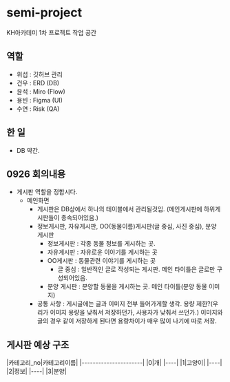 # semi-project
KH아카데미 1차 프로젝트 작업 공간

## 역할
 - 위섭 : 깃허브 관리
 - 건우 : ERD (DB)
 - 윤석 : Miro (Flow)
 - 용빈 : Figma (UI)
 - 수연 : Risk (QA)


## 한 일
 - DB 약간.

## 0926 회의내용
 - 게시판 역할을 정합시다.
   - 메인화면
     - 게시판은 DB상에서 하나의 테이블에서 관리될것임. (메인게시판에 하위게시판들이 종속되어있음.)
     - 정보게시판, 자유게시판, OO(동물이름)게시판(글 중심, 사진 중심), 분양 게시판
       - 정보게시판 : 각종 동물 정보를 게시하는 곳.
       - 자유게시판 : 자유로운 이야기를 게시하는 곳
       - OO게시판 : 동물관련 이야기를 게시하는 곳
         - 글 중심 : 일반적인 글로 작성되는 게시판. 메인 타이틀은 글로만 구성되어있음.
       - 분양 게시판 : 분양할 동물을 게시하는 곳. 메인 타이틀(분양 동물 이미지)
     - 공통 사항 : 게시글에는 글과 이미지 전부 들어가게할 생각. 용량 제한?(우리가 이미지 용량을 낮춰서 저장하던가, 사용자가 낮춰서 쓰던가.)
                          이미지와 글의 경우 같이 저장하게 된다면 용량차이가 매우 많이 나기에 따로 저장.

## 게시판 예상 구조
 |카테고리_no|카테고리이름|
 |----------------------|
 |0|개|
 |----|
 |1|고양이|
 |----|
 |2|정보|
 |----|
 |3|분양|
